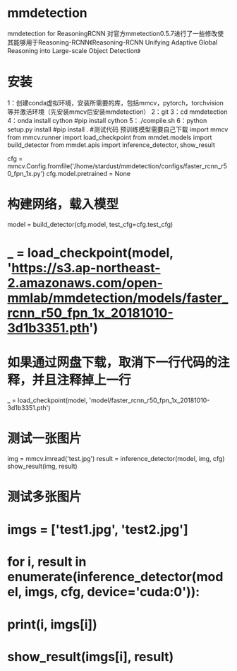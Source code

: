 # mmdetection
mmdetection for ReasoningRCNN
对官方mmetection0.5.7进行了一些修改使其能够用于Reasoning-RCNN《Reasoning-RCNN Unifying Adaptive Global Reasoning into Large-scale Object Detection》
# 安装
1：创建conda虚拟环境，安装所需要的库，包括mmcv，pytorch，torchvision等并激活环境（先安装mmcv后安装mmdetection）
2：git
3：cd mmdetection
4：onda install cython #pip install cython
5：./compile.sh
6：python setup.py install #pip install .
#测试代码
预训练模型需要自己下载
import mmcv
from mmcv.runner import load_checkpoint
from mmdet.models import build_detector
from mmdet.apis import inference_detector, show_result
 
cfg = mmcv.Config.fromfile('/home/stardust/mmdetection/configs/faster_rcnn_r50_fpn_1x.py')
cfg.model.pretrained = None
 
# 构建网络，载入模型
model = build_detector(cfg.model, test_cfg=cfg.test_cfg)
 
# _ = load_checkpoint(model, 'https://s3.ap-northeast-2.amazonaws.com/open-mmlab/mmdetection/models/faster_rcnn_r50_fpn_1x_20181010-3d1b3351.pth')
# 如果通过网盘下载，取消下一行代码的注释，并且注释掉上一行
_ = load_checkpoint(model, 'model/faster_rcnn_r50_fpn_1x_20181010-3d1b3351.pth')
 
# 测试一张图片
img = mmcv.imread('test.jpg')
result = inference_detector(model, img, cfg)
show_result(img, result)
 
# 测试多张图片
# imgs = ['test1.jpg', 'test2.jpg']
# for i, result in enumerate(inference_detector(model, imgs, cfg, device='cuda:0')):
#     print(i, imgs[i])
#     show_result(imgs[i], result)
